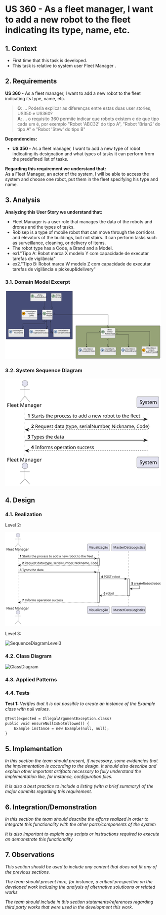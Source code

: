 # US 360 - As a fleet manager, I want to add a new robot to the fleet indicating its type, name, etc.

## 1. Context

* First time that this task is developed.
* This task is relative to system user Fleet Manager .

## 2. Requirements

**US 360 -** As a fleet manager, I want to add a new robot to the fleet indicating its type, name, etc.

> **Q**: ... Poderia explicar as diferenças entre estas duas user stories, US350 e US360? <br>
> **A**: ... o requisito 360 permite indicar que robots existem e de que tipo cada um é, por exemplo "Robot 'ABC32' do tipo A", "Robot 'Brian2' do tipo A" e "Robot 'Stew' do tipo B" <br>


**Dependencies:**
- **US 350 -** As a fleet manager, I want to add a new type of robot indicating its designation and what types of tasks it can perform from the predefined list of tasks.

**Regarding this requirement we understand that:** <br>
As a Fleet Manager, an actor of the system, I will be able to access the system and choose one robot, put them in the fleet specifying his type and name.

## 3. Analysis

**Analyzing this User Story we understand that:**
* Fleet Manager is a user role that manages the data of the robots and drones and the types of tasks.
* Robisep is a type of mobile robot that can move through the corridors and elevators of the buildings, but not stairs. It can perform tasks such as surveillance, cleaning, or delivery of items.
* The robot type has a Code, a Brand and a Model.
* ex1."Tipo A: Robot marca X modelo Y com capacidade de executar tarefas de vigilância"
* ex2."Tipo B: Robot marca W modelo Z com capacidade de executar tarefas de vigilância e pickeup&delivery"


### 3.1. Domain Model Excerpt
![DomainModelExcerpt](Diagrams/DomainModelExcerpt.svg)

### 3.2. System Sequence Diagram
![SystemSequenceDiagram](Diagrams/SystemSequenceDiagram.svg)

## 4. Design

### 4.1. Realization

Level 2:

![SequenceDiagramLevel2](Diagrams/SequenceDiagramLevel2.svg)

Level 3:

![SequenceDiagramLevel3](Diagrams/SequenceDiagramLevel3.svg)

### 4.2. Class Diagram

![ClassDiagram](Diagrams/ClassDiagram.svg)

### 4.3. Applied Patterns

### 4.4. Tests

**Test 1:** *Verifies that it is not possible to create an instance of the Example class with null values.*

```
@Test(expected = IllegalArgumentException.class)
public void ensureNullIsNotAllowed() {
	Example instance = new Example(null, null);
}
````

## 5. Implementation

*In this section the team should present, if necessary, some evidencies that the implementation is according to the design. It should also describe and explain other important artifacts necessary to fully understand the implementation like, for instance, configuration files.*

*It is also a best practice to include a listing (with a brief summary) of the major commits regarding this requirement.*

## 6. Integration/Demonstration

*In this section the team should describe the efforts realized in order to integrate this functionality with the other parts/components of the system*

*It is also important to explain any scripts or instructions required to execute an demonstrate this functionality*

## 7. Observations

*This section should be used to include any content that does not fit any of the previous sections.*

*The team should present here, for instance, a critical prespective on the developed work including the analysis of alternative solutioons or related works*

*The team should include in this section statements/references regarding third party works that were used in the development this work.*
